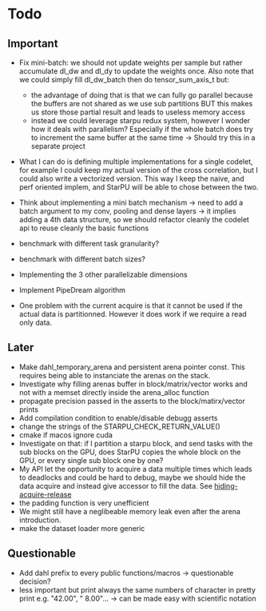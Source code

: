 # Todo

## Important

- Fix mini-batch: we should not update weights per sample but rather accumulate dl_dw and dl_dy to update the weights once.
  Also note that we could simply fill dl_dw_batch then do tensor_sum_axis_t but:
  - the advantage of doing that is that we can fully go parallel because the buffers are not shared as we use sub partitions
    BUT this makes us store those partial result and leads to useless memory access
  - instead we could leverage starpu redux system, however I wonder how it deals with parallelism? Especially if the whole batch
    does try to increment the same buffer at the same time
    -> Should try this in a separate project

- What I can do is defining multiple implementations for a single codelet, for example I could keep my actual version of the cross correlation,
  but I could also write a vectorized version. This way I keep the naive, and perf oriented implem, and StarPU will be able to chose between the two.
- Think about implementing a mini batch mechanism
  -> need to add a batch argument to my conv, pooling and dense layers
  -> it implies adding a 4th data structure, so we should refactor cleanly the codelet api to reuse cleanly the basic functions
- benchmark with different task granularity?
- benchmark with different batch sizes?
- Implementing the 3 other parallelizable dimensions
- Implement PipeDream algorithm
- One problem with the current acquire is that  it cannot be used if the actual data is partitionned. 
  However it does work if we require a read only data.

## Later

- Make dahl_temporary_arena and persistent arena pointer const. This requires being able to instanciate the arenas on the stack.
- Investigate why filling arenas buffer in block/matrix/vector works and not with a memset directly inside the arena_alloc function
- propagate precision passed in the asserts to the block/matirx/vector prints
- Add compilation condition to enable/disable debugg asserts
- change the strings of the STARPU_CHECK_RETURN_VALUE()
- cmake if macos ignore cuda
- Investigate on that: if I partition a starpu block, and send tasks with the sub blocks on the GPU, does StarPU copies the whole block on the GPU, or
  every single sub block one by one?
- My API let the opportunity to acquire a data multiple times which leads to deadlocks and could be hard to debug,
  maybe we should hide the data acquire and instead give accessor to fill the data. See [hiding-acquire-release](./design-talk/topics/hiding-acquire-release.md)
- the padding function is very unefficient
- We might still have a neglibeable memory leak even after the arena introduction.
- make the dataset loader more generic

## Questionable

- Add dahl prefix to every public functions/macros -> questionable decision?
- less important but print always the same numbers of character in pretty print e.g. "42.00", " 8.00"... -> can be made easy with scientific notation
